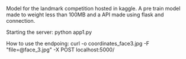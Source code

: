 Model for the landmark competition hosted in kaggle. A pre train model made to weight less than 100MB and a API made using flask and connection.

Starting the server:
 python app1.py
 
How to use the endpoing:
  curl -o coordinates_face3.jpg -F "file=@face_3.jpg" -X POST localhost:5000/
